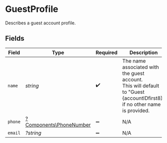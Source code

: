 # GuestProfile

Describes a guest account profile.


## Fields

| Field                                                                                                                    | Type                                                                                                                     | Required                                                                                                                 | Description                                                                                                              | Example                                                                                                                  |
| ------------------------------------------------------------------------------------------------------------------------ | ------------------------------------------------------------------------------------------------------------------------ | ------------------------------------------------------------------------------------------------------------------------ | ------------------------------------------------------------------------------------------------------------------------ | ------------------------------------------------------------------------------------------------------------------------ |
| `name`                                                                                                                   | *string*                                                                                                                 | :heavy_check_mark:                                                                                                       | The name associated with the guest account.<br/>This will default to "Guest {accountIDfirst8}" if no other name is provided. | Guest 75e5fbb8                                                                                                           |
| `phone`                                                                                                                  | [?Components\PhoneNumber](../../Models/Components/PhoneNumber.md)                                                        | :heavy_minus_sign:                                                                                                       | N/A                                                                                                                      |                                                                                                                          |
| `email`                                                                                                                  | *?string*                                                                                                                | :heavy_minus_sign:                                                                                                       | N/A                                                                                                                      | jordan.lee@classbooker.dev                                                                                               |